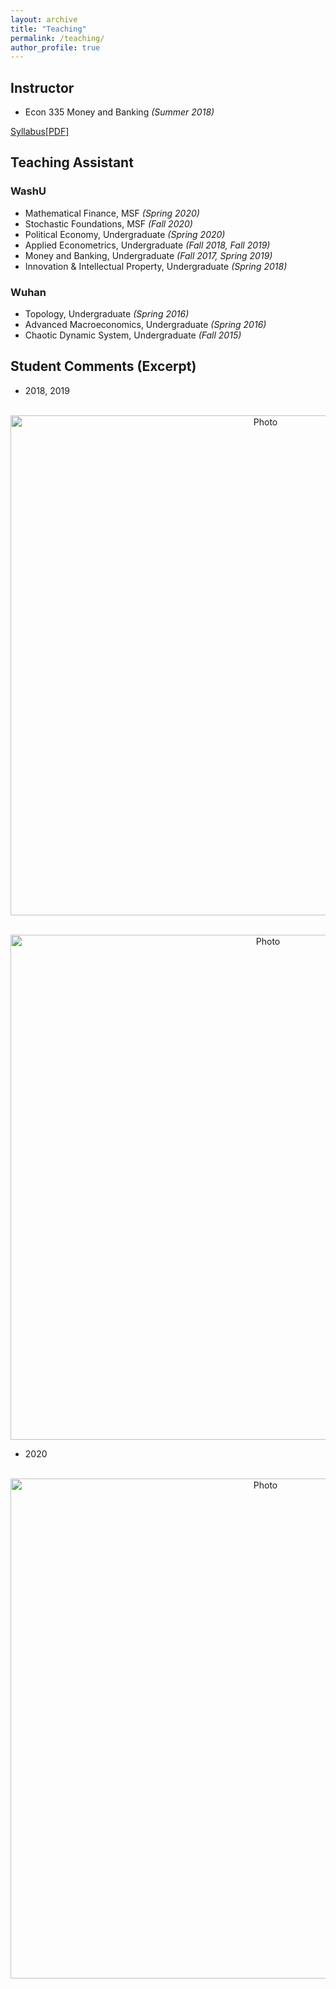 ```yaml
---
layout: archive
title: "Teaching"
permalink: /teaching/
author_profile: true
---
```


## Instructor
* Econ 335 Money and Banking _(Summer 2018)_

[Syllabus[PDF]](http://xinyuhou94.github.io/files/Econ335_2018SUM_syllabus.pdf)
<!-- <embed src="http://xinyuhou94.github.io/files/Econ335_2018SUM_syllabus.pdf" width="650" height="1800" type='application/pdf'> -->



## Teaching Assistant 
### WashU
* Mathematical Finance, MSF  _(Spring 2020)_ 
* Stochastic Foundations, MSF     _(Fall 2020)_
* Political Economy, Undergraduate     _(Spring 2020)_
* Applied Econometrics, Undergraduate     _(Fall 2018, Fall 2019)_
* Money and Banking, Undergraduate     _(Fall 2017, Spring 2019)_
* Innovation & Intellectual Property, Undergraduate    _(Spring 2018)_



### Wuhan
* Topology, Undergraduate     _(Spring 2016)_
* Advanced Macroeconomics, Undergraduate     _(Spring 2016)_
* Chaotic Dynamic System, Undergraduate     _(Fall 2015)_

## Student Comments (Excerpt)
* 2018, 2019
<p align="center">
  <img src="https://xinyuhou94.github.io/images/4151.png?raw=true" alt="Photo" style="width: 800px;"/> 
</p>
<p align="center">
  <img src="https://xinyuhou94.github.io/images/4151_1.png?raw=true" alt="Photo" style="width: 808px;"/> 
</p>

* 2020
<p align="center">
  <img src="https://xinyuhou94.github.io/images/political.png?raw=true" alt="Photo" style="width: 800px;"/> 
</p>
